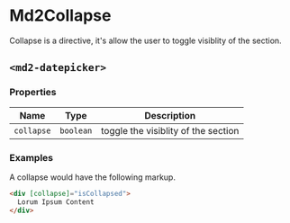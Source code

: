 # Md2Collapse
Collapse is a directive, it's allow the user to toggle visiblity of the section.

## `<md2-datepicker>`
### Properties

| Name | Type | Description |
| --- | --- | --- |
| `collapse` | `boolean` | toggle the visiblity of the section |

### Examples
A collapse would have the following markup.
```html
<div [collapse]="isCollapsed">
  Lorum Ipsum Content
</div>
```
